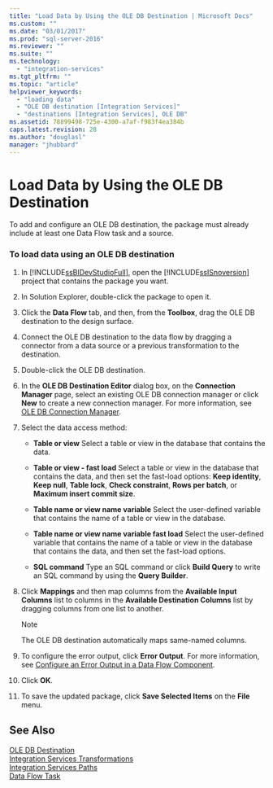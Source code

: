 ```yaml
---
title: "Load Data by Using the OLE DB Destination | Microsoft Docs"
ms.custom: ""
ms.date: "03/01/2017"
ms.prod: "sql-server-2016"
ms.reviewer: ""
ms.suite: ""
ms.technology: 
  - "integration-services"
ms.tgt_pltfrm: ""
ms.topic: "article"
helpviewer_keywords: 
  - "loading data"
  - "OLE DB destination [Integration Services]"
  - "destinations [Integration Services], OLE DB"
ms.assetid: 78899498-725e-4300-a7af-f983f4ea384b
caps.latest.revision: 28
ms.author: "douglasl"
manager: "jhubbard"
---
```

# Load Data by Using the OLE DB Destination
  To add and configure an OLE DB destination, the package must already include at least one Data Flow task and a source.  
  
### To load data using an OLE DB destination  
  
1.  In [!INCLUDE[ssBIDevStudioFull](../../analysis-services/includes/ssbidevstudiofull-md.md)], open the [!INCLUDE[ssISnoversion](../../advanced-analytics/r-services/includes/ssisnoversion-md.md)] project that contains the package you want.  
  
2.  In Solution Explorer, double-click the package to open it.  
  
3.  Click the **Data Flow** tab, and then, from the **Toolbox**, drag the OLE DB destination to the design surface.  
  
4.  Connect the OLE DB destination to the data flow by dragging a connector from a data source or a previous transformation to the destination.  
  
5.  Double-click the OLE DB destination.  
  
6.  In the **OLE DB Destination Editor** dialog box, on the **Connection Manager** page, select an existing OLE DB connection manager or click **New** to create a new connection manager. For more information, see [OLE DB Connection Manager](../../integration-services/connection-manager/ole-db-connection-manager.md).  
  
7.  Select the data access method:  
  
    -   **Table or view** Select a table or view in the database that contains the data.  
  
    -   **Table or view - fast load** Select a table or view in the database that contains the data, and then set the fast-load options: **Keep identity**, **Keep null**, **Table lock**, **Check constraint**, **Rows per batch**, or **Maximum insert commit size**.  
  
    -   **Table name or view name variable** Select the user-defined variable that contains the name of a table or view in the database.  
  
    -   **Table name or view name variable fast load** Select the user-defined variable that contains the name of a table or view in the database that contains the data, and then set the fast-load options.  
  
    -   **SQL command** Type an SQL command or click **Build Query** to write an SQL command by using the **Query Builder**.  
  
8.  Click **Mappings** and then map columns from the **Available Input Columns** list to columns in the **Available Destination Columns** list by dragging columns from one list to another.  
  
    > [!NOTE]  
    >  The OLE DB destination automatically maps same-named columns.  
  
9. To configure the error output, click **Error Output**. For more information, see [Configure an Error Output in a Data Flow Component](../../integration-services/troubleshooting/configure-an-error-output-in-a-data-flow-component.md).  
  
10. Click **OK**.  
  
11. To save the updated package, click **Save Selected Items** on the **File** menu.  
  
## See Also  
 [OLE DB Destination](../../integration-services/data-flow/ole-db-destination.md)   
 [Integration Services Transformations](../../integration-services/data-flow/transformations/integration-services-transformations.md)   
 [Integration Services Paths](../../integration-services/data-flow/integration-services-paths.md)   
 [Data Flow Task](../../integration-services/control-flow/data-flow-task.md)  
  
  